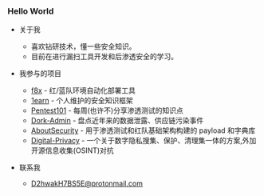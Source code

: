### Hello World

- 关于我
  - 喜欢钻研技术，懂一些安全知识。
  - 目前在进行漏扫工具开发和后渗透安全的学习。

- 我参与的项目
  - [f8x](https://github.com/ffffffff0x/f8x) - 红/蓝队环境自动化部署工具
  - [1earn](https://github.com/No-Github/1earn) - 个人维护的安全知识框架
  - [Pentest101](https://github.com/ffffffff0x/Pentest101) - 每周(也许不)分享渗透测试的知识点
  - [Dork-Admin](https://github.com/ffffffff0x/Dork-Admin) - 盘点近年来的数据泄露、供应链污染事件
  - [AboutSecurity](https://github.com/ffffffff0x/AboutSecurity) - 用于渗透测试和红队基础架构构建的 payload 和字典库
  - [Digital-Privacy](https://github.com/ffffffff0x/Digital-Privacy) - 一个关于数字隐私搜集、保护、清理集一体的方案,外加开源信息收集(OSINT)对抗
  
- 联系我
  - D2hwakH7BS5E@protonmail.com
